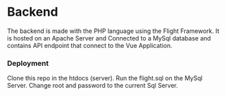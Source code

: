# Backend

The backend is made with the PHP language using the Flight Framework. It is hosted on an Apache Server and Connected to a MySql database and contains API endpoint that connect to the Vue Application.

### Deployment

Clone this repo in the htdocs (server). Run the flight.sql on the MySql Server. Change root and password to the current Sql Server.
